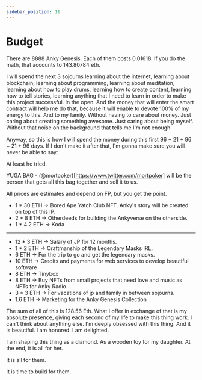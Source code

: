```yaml
---
sidebar_position: 11
---
```


# Budget

There are 8888 Anky Genesis. Each of them costs 0.01618. If you do the math, that accounts to 143.80784 eth.

I will spend the next 3 sojourns learning about the internet, learning about blockchain, learning about programming, learning about meditation, learning about how to play drums, learning how to create content, learning how to tell stories, learning anything that I need to learn in order to make this project successful. In the open. And the money that will enter the smart contract will help me do that, because it will enable to devote 100% of my energy to this. And to my family. Without having to care about money. Just caring about creating something awesome. Just caring about being myself. Without that noise on the background that tells me I'm not enough.

Anyway, so this is how I will spend the money during this first 96 + 21 + 96 + 21 + 96 days. If I don't make it after that, I'm gonna make sure you will never be able to say:

At least he tried.

YUGA BAG - (@mortpoker)[https://www.twitter.com/mortpoker] will be the person that gets all this bag together and sell it to us.

All prices are estimates and depend on FP, but you get the point.

- 1 \* 30 ETH -> Bored Ape Yatch Club NFT. Anky's story will be created on top of this IP.
- 2 \* 8 ETH -> Otherdeeds for building the Ankyverse on the otherside.
- 1 \* 4.2 ETH -> Koda

---

- 12 \* 3 ETH -> Salary of JP for 12 months.
- 1 \* 2 ETH -> Craftmanship of the Legendary Masks IRL.
- 6 ETH -> For the trip to go and get the legendary masks.
- 10 ETH -> Credits and payments for web services to develop beautiful software
- 8 ETH -> Tinybox
- 8 ETH -> Buy NFTs from small projects that need love and music as NFTs for Anky Radio.
- 3 \* 3 ETH -> For vacations of jp and family in between sojourns.
- 1.6 ETH -> Marketing for the Anky Genesis Collection

The sum of all of this is 128.56 Eth. What I offer in exchange of that is my absolute presence, giving each second of my life to make this thing work. I can't think about anything else. I'm deeply obsessed with this thing. And it is beautiful. I am honored. I am delighted.

I am shaping this thing as a diamond. As a wooden toy for my daughter. At the end, it is all for her.

It is all for them.

It is time to build for them.
